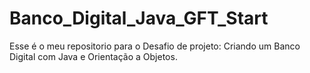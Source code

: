 # Banco_Digital_Java_GFT_Start
Esse é o meu repositorio para o Desafio de projeto:  Criando um Banco Digital com Java e Orientação a Objetos.
